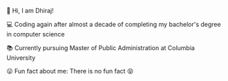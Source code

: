 :wave: Hi, I am Dhiraj!

:computer: Coding again after almost a decade of completing my bachelor's degree in computer science

:books: Currently pursuing Master of Public Administration at Columbia University

:stuck_out_tongue: Fun fact about me: There is no fun fact :stuck_out_tongue_closed_eyes:

<!--
**dg3289/dg3289** is a ✨ _special_ ✨ repository because its `README.md` (this file) appears on your GitHub profile.

Here are some ideas to get you started:

- 🔭 I’m currently working on ...
- 🌱 I’m currently learning ...
- 👯 I’m looking to collaborate on ...
- 🤔 I’m looking for help with ...
- 💬 Ask me about ...
- 📫 How to reach me: ...
- 😄 Pronouns: ...
- ⚡ Fun fact: ...
-->
